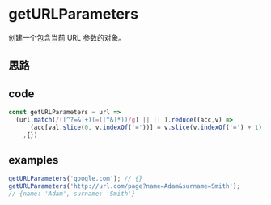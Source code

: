 # getURLParameters

创建一个包含当前 URL 参数的对象。

## 思路

## code
```js
const getURLParameters = url =>
  (url.match(/([^?=&]+)(=([^&]*))/g) || [] ).reduce((acc,v) =>
      (acc[val.slice(0, v.indexOf('='))] = v.slice(v.indexOf('=') + 1),acc)
    ,{})
```

## examples
```js
getURLParameters('google.com'); // {}
getURLParameters('http://url.com/page?name=Adam&surname=Smith');
// {name: 'Adam', surname: 'Smith'}
```
